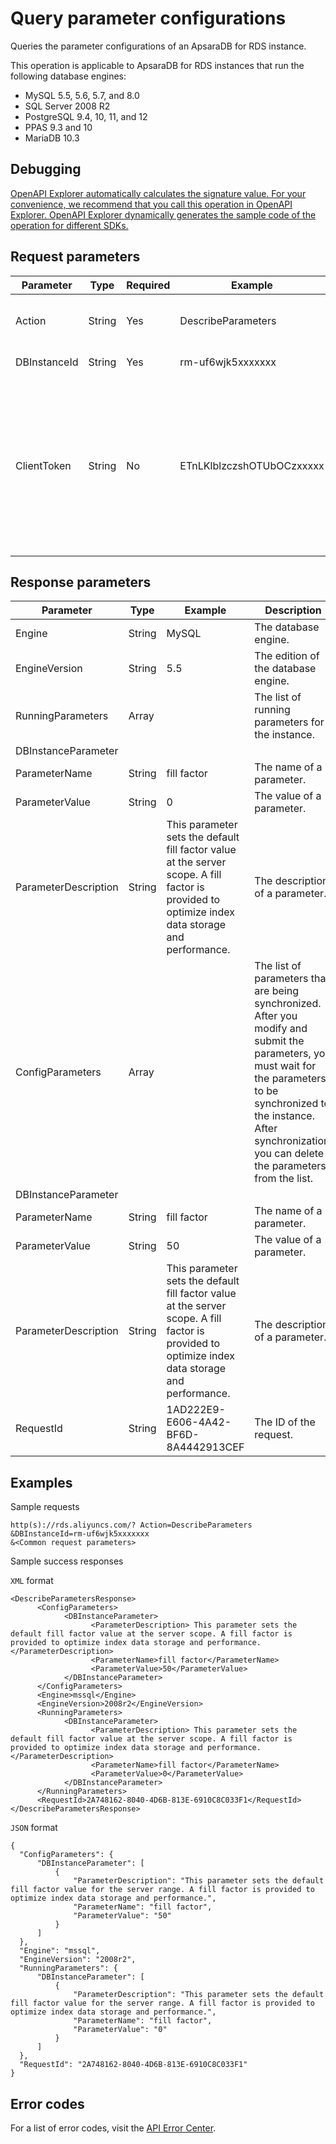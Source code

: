 # Query parameter configurations

Queries the parameter configurations of an ApsaraDB for RDS instance.

This operation is applicable to ApsaraDB for RDS instances that run the following database engines:

-   MySQL 5.5, 5.6, 5.7, and 8.0
-   SQL Server 2008 R2
-   PostgreSQL 9.4, 10, 11, and 12
-   PPAS 9.3 and 10
-   MariaDB 10.3

## Debugging

[OpenAPI Explorer automatically calculates the signature value. For your convenience, we recommend that you call this operation in OpenAPI Explorer. OpenAPI Explorer dynamically generates the sample code of the operation for different SDKs.](https://api.aliyun.com/#product=Rds&api=DescribeParameters&type=RPC&version=2014-08-15)

## Request parameters

|Parameter|Type|Required|Example|Description|
|---------|----|--------|-------|-----------|
|Action|String|Yes|DescribeParameters|The operation that you want to perform. Set the value to **DescribeParameters**. |
|DBInstanceId|String|Yes|rm-uf6wjk5xxxxxxx|The ID of the instance. |
|ClientToken|String|No|ETnLKlblzczshOTUbOCzxxxxx|The client token that is used to ensure the idempotency of the request. You can use the client to generate the value, but you must ensure that it is unique among different requests. The token can only contain ASCII characters and cannot exceed 64 characters in length. |

## Response parameters

|Parameter|Type|Example|Description|
|---------|----|-------|-----------|
|Engine|String|MySQL|The database engine. |
|EngineVersion|String|5.5|The edition of the database engine. |
|RunningParameters|Array| |The list of running parameters for the instance. |
|DBInstanceParameter| | | |
|ParameterName|String|fill factor|The name of a parameter. |
|ParameterValue|String|0|The value of a parameter. |
|ParameterDescription|String|This parameter sets the default fill factor value at the server scope. A fill factor is provided to optimize index data storage and performance.|The description of a parameter. |
|ConfigParameters|Array| |The list of parameters that are being synchronized. After you modify and submit the parameters, you must wait for the parameters to be synchronized to the instance. After synchronization, you can delete the parameters from the list. |
|DBInstanceParameter| | | |
|ParameterName|String|fill factor|The name of a parameter. |
|ParameterValue|String|50|The value of a parameter. |
|ParameterDescription|String|This parameter sets the default fill factor value at the server scope. A fill factor is provided to optimize index data storage and performance.|The description of a parameter. |
|RequestId|String|1AD222E9-E606-4A42-BF6D-8A4442913CEF|The ID of the request. |

## Examples

Sample requests

```
http(s)://rds.aliyuncs.com/? Action=DescribeParameters
&DBInstanceId=rm-uf6wjk5xxxxxxx
&<Common request parameters>
```

Sample success responses

`XML` format

```
<DescribeParametersResponse>
	  <ConfigParameters>
		    <DBInstanceParameter>
			      <ParameterDescription> This parameter sets the default fill factor value at the server scope. A fill factor is provided to optimize index data storage and performance. </ParameterDescription>
			      <ParameterName>fill factor</ParameterName>
			      <ParameterValue>50</ParameterValue>
		    </DBInstanceParameter>
	  </ConfigParameters>
	  <Engine>mssql</Engine>
	  <EngineVersion>2008r2</EngineVersion>
	  <RunningParameters>
		    <DBInstanceParameter>
			      <ParameterDescription> This parameter sets the default fill factor value at the server scope. A fill factor is provided to optimize index data storage and performance. </ParameterDescription>
			      <ParameterName>fill factor</ParameterName>
			      <ParameterValue>0</ParameterValue>
		    </DBInstanceParameter>
	  </RunningParameters>
	  <RequestId>2A748162-8040-4D6B-813E-6910C8C033F1</RequestId>
</DescribeParametersResponse>
```

`JSON` format

```
{
  "ConfigParameters": {
      "DBInstanceParameter": [
          {
              "ParameterDescription": "This parameter sets the default fill factor value for the server range. A fill factor is provided to optimize index data storage and performance.", 
              "ParameterName": "fill factor", 
              "ParameterValue": "50"
          }
      ]
  }, 
  "Engine": "mssql", 
  "EngineVersion": "2008r2", 
  "RunningParameters": {
      "DBInstanceParameter": [
          {
              "ParameterDescription": "This parameter sets the default fill factor value for the server range. A fill factor is provided to optimize index data storage and performance.", 
              "ParameterName": "fill factor", 
              "ParameterValue": "0"
          }
      ]
  }, 
  "RequestId": "2A748162-8040-4D6B-813E-6910C8C033F1"
}
```

## Error codes

For a list of error codes, visit the [API Error Center](https://error-center.alibabacloud.com/status/product/Rds).

